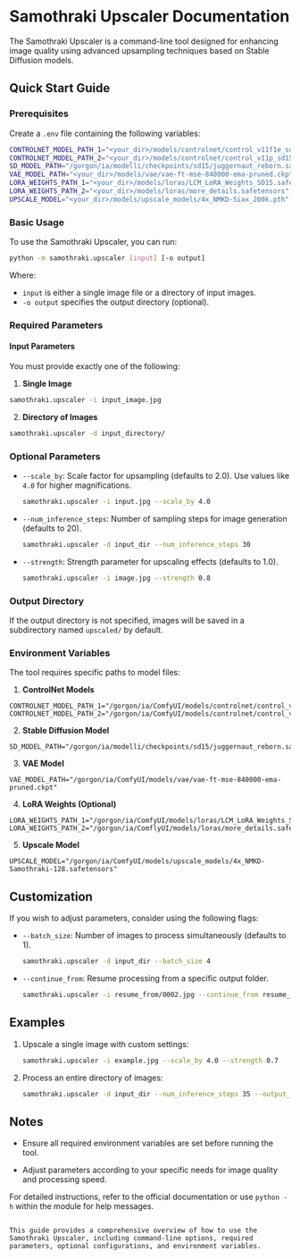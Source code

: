 # Samothraki Upscaler Documentation

The Samothraki Upscaler is a command-line tool designed for enhancing image quality using advanced upsampling techniques based on Stable Diffusion models.

## Quick Start Guide

### Prerequisites

Create a `.env` file containing the following variables:

```bash
CONTROLNET_MODEL_PATH_1="<your_dir>/models/controlnet/control_v11f1e_sd15_tile.safetensors"
CONTROLNET_MODEL_PATH_2="<your_dir>/models/controlnet/control_v11p_sd15_inpaint_fp16.safetensors"
SD_MODEL_PATH="/gorgon/ia/modelli/checkpoints/sd15/juggernaut_reborn.safetensors"
VAE_MODEL_PATH="<your_dir>/models/vae/vae-ft-mse-840000-ema-pruned.ckpt"
LORA_WEIGHTS_PATH_1="<your_dir>/models/loras/LCM_LoRA_Weights_SD15.safetensors" 
LORA_WEIGHTS_PATH_2="<your_dir>/models/loras/more_details.safetensors"
UPSCALE_MODEL="<your_dir>/models/upscale_models/4x_NMKD-Siax_200k.pth"
```

### Basic Usage
To use the Samothraki Upscaler, you can run:

```bash
python -m samothraki.upscaler [input] [-o output]
```

Where:
- `input` is either a single image file or a directory of input images.
- `-o output` specifies the output directory (optional).

### Required Parameters

#### Input Parameters
You must provide exactly one of the following:

1. **Single Image**
```bash
samothraki.upscaler -i input_image.jpg
```

2. **Directory of Images**
```bash
samothraki.upscaler -d input_directory/
```

### Optional Parameters

- `--scale_by`: Scale factor for upsampling (defaults to 2.0). Use values like `4.0` for higher magnifications.
  
  ```bash
  samothraki.upscaler -i input.jpg --scale_by 4.0
  ```

- `--num_inference_steps`: Number of sampling steps for image generation (defaults to 20).

  ```bash
  samothraki.upscaler -d input_dir --num_inference_steps 30
  ```

- `--strength`: Strength parameter for upscaling effects (defaults to 1.0).

  ```bash
  samothraki.upscaler -i image.jpg --strength 0.8
  ```

### Output Directory

If the output directory is not specified, images will be saved in a subdirectory named `upscaled/` by default.

### Environment Variables

The tool requires specific paths to model files:

1. **ControlNet Models**
```text
CONTROLNET_MODEL_PATH_1="/gorgon/ia/ComfyUI/models/controlnet/control_v11f1e_sd15_tile.safetensors"
CONTROLNET_MODEL_PATH_2="/gorgon/ia/ComfyUI/models/controlnet/control_v11p_sd15_inpaint_fp16.safetensors"
```

2. **Stable Diffusion Model**
```text
SD_MODEL_PATH="/gorgon/ia/modelli/checkpoints/sd15/juggernaut_reborn.safetensors"
```

3. **VAE Model**
```text
VAE_MODEL_PATH="/gorgon/ia/ComfyUI/models/vae/vae-ft-mse-840000-ema-pruned.ckpt"
```

4. **LoRA Weights (Optional)**
```text
LORA_WEIGHTS_PATH_1="/gorgon/ia/ComfyUI/models/loras/LCM_LoRA_Weights_SD15.safetensors"
LORA_WEIGHTS_PATH_2="/gorgon/ia/ComflyUI/models/loras/more_details.safetensors"
```

5. **Upscale Model**
```text
UPSCALE_MODEL="/gorgon/ia/ComfyUI/models/upscale_models/4x_NMKD-Samothraki-128.safetensors"
```

## Customization

If you wish to adjust parameters, consider using the following flags:

- `--batch_size`: Number of images to process simultaneously (defaults to 1).
  
  ```bash
  samothraki.upscaler -d input_dir --batch_size 4
  ```

- `--continue_from`: Resume processing from a specific output folder.

  ```bash
  samothraki.upscaler -i resume_from/0002.jpg --continue_from resume_from/
  ```

## Examples

1. Upscale a single image with custom settings:

   ```bash
   samothraki.upscaler -i example.jpg --scale_by 4.0 --strength 0.7
   ```

2. Process an entire directory of images:

   ```bash
   samothraki.upscaler -d input_dir --num_inference_steps 35 --output_dir output/
   ```

## Notes

- Ensure all required environment variables are set before running the tool.
  
- Adjust parameters according to your specific needs for image quality and processing speed.

For detailed instructions, refer to the official documentation or use `python -h` within the module for help messages.
```

This guide provides a comprehensive overview of how to use the Samothraki Upscaler, including command-line options, required parameters, optional configurations, and environment variables.